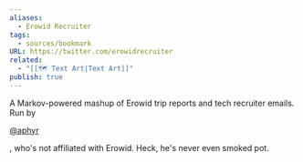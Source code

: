```yaml
---
aliases:
  - Erowid Recruiter
tags:
  - sources/bookmark
URL: https://twitter.com/erowidrecruiter
related:
  - "[[🗺️ Text Art|Text Art]]"
publish: true
---
```


A Markov-powered mashup of Erowid trip reports and tech recruiter emails. Run by

[@aphyr](https://mobile.twitter.com/aphyr)

, who's not affiliated with Erowid. Heck, he's never even smoked pot.